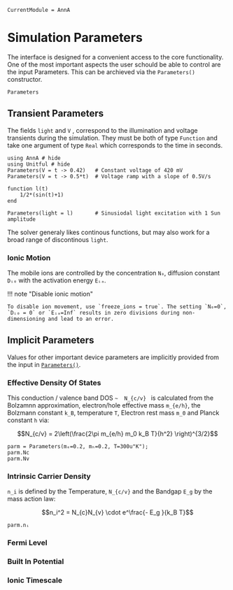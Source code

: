 ```@meta
CurrentModule = AnnA
```

# Simulation Parameters
The interface is designed for a convenient access to the core functionality. One of the most important aspects the user schould be able to control are the input Parameters. This can be archieved via the `Parameters()` constructor.

```@docs
Parameters
```

## Transient Parameters

The fields `light` and `V` , correspond to the illumination and voltage transients during the simulation. They must be both of type `Function` and take one argument of type `Real` which corresponds to the time in seconds. 

```@example interface; output = false
using AnnA # hide
using Unitful # hide 
Parameters(V = t -> 0.42)   # Constant voltage of 420 mV
Parameters(V = t -> 0.5*t)  # Voltage ramp with a slope of 0.5V/s

function l(t)
    1/2*(sin(t)+1)
end

Parameters(light = l)       # Sinusiodal light excitation with 1 Sun amplitude
``` 

The solver generaly likes continous functions, but may also work for a broad range of discontinous `light`. 

### Ionic Motion

The mobile ions are controlled by the concentration `N₀`, diffusion constant `Dᵢ₀` with the activation energy
`Eᵢₐ`. 

!!! note "Disable ionic motion"
	
	To disable ion movement, use `freeze_ions = true`. The setting `N₀=0`, `Dᵢ₀ = 0` or `Eᵢₐ=Inf` results in zero divisions during non-dimensioning and lead to an error.

## Implicit Parameters

Values for other important device parameters are implicitly provided from the input in [`Parameters()`](@ref). 
### Effective Density Of States
This conduction / valence band DOS ``~	N_{c/v} `` is calculated from the Bolzamnn approximation, electron/hole effective mass ``m_{e/h}``, the Bolzmann constant ``k_B``, temperature ``T``, Electron rest mass ``m_0`` and Planck constant ``h`` via:
```math
N_{c/v} = 2\left(\frac{2\pi m_{e/h}  m_0  k_B T}{h^2}   \right)^{3/2}
```	

```@repl interface
parm = Parameters(mₑ=0.2, mₕ=0.2, T=300u"K");	
parm.Nc
parm.Nv
``` 

### Intrinsic Carrier Density
``n_i`` is defined by the Temperature, ``N_{c/v}`` and the Bandgap ``E_g`` by the mass action law:
```math
n_i^2 = N_{c}N_{v} \cdot e^\frac{- E_g }{k_B T}
```

```@repl interface	
parm.nᵢ
```
### Fermi Level

### Built In Potential

### Ionic Timescale



